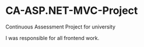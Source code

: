 # CA-ASP.NET-MVC-Project
Continuous Assessment Project for university

I was responsible for all frontend work.

